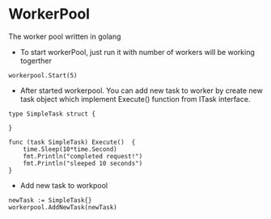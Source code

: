 # WorkerPool
The worker pool written in golang

- To start workerPool, just run it with number of workers will be working togerther
```
workerpool.Start(5)
```

- After started workerpool. You can add new task to worker by create new task object which implement Execute() function from ITask interface.

```
type SimpleTask struct {

}

func (task SimpleTask) Execute()  {
	time.Sleep(10*time.Second)
	fmt.Println("completed request!")
	fmt.Println("sleeped 10 seconds")
}
```
- Add new task to workpool
```
newTask := SimpleTask{}
workerpool.AddNewTask(newTask)
```


